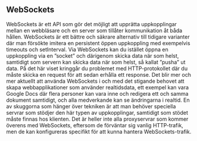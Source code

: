 ## WebSockets
WebSockets är ett API som gör det möjligt att upprätta uppkopplingar mellan en webbläsare och en server som tillåter kommunikation åt båda
hållen. WebSockets är ett bättre och säkrare alternativ till tidigare varianter där man försökte imitera en persistent öppen uppkoppling
med exempelvis timeouts och setInterval. Via WebSockets kan du istället öppna en uppkoppling via en ”socket” och därigenom skicka data när
som helst, samtidigt som servern kan skicka data när som helst, så kallat ”pusha” ut data. På det här viset kringgår du problemet med
HTTP-protokollet där du måste skicka en request för att sedan erhålla ett response. Det blir mer och mer aktuellt att använda WebSockets i
och med det stigande behovet att skapa webbapplikationer som använder realtidsdata, ett exempel kan vara Google Docs där flera personer
kan vara inne och redigera ett och samma dokument samtidigt, och alla medverkande kan se ändringarna i realtid. En av skuggorna som hänger
över tekniken är att man behöver speciella servrar som stödjer den här typen av uppkopplingar, samtidigt som stödet måste finnas hos
klienten. Det är heller inte alla proxyservrar som kommer överens med WebSockets, eftersom de förväntar sig vanlig HTTP-trafik, men de kan
konfigureras specifikt för att kunna hantera WebSockets-trafik.
